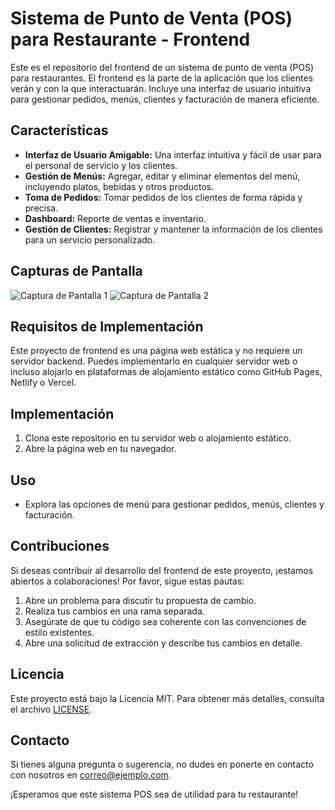 # Sistema de Punto de Venta (POS) para Restaurante - Frontend

Este es el repositorio del frontend de un sistema de punto de venta (POS) para restaurantes. El frontend es la parte de la aplicación que los clientes verán y con la que interactuarán. Incluye una interfaz de usuario intuitiva para gestionar pedidos, menús, clientes y facturación de manera eficiente.

## Características

- **Interfaz de Usuario Amigable:** Una interfaz intuitiva y fácil de usar para el personal de servicio y los clientes.
- **Gestión de Menús:** Agregar, editar y eliminar elementos del menú, incluyendo platos, bebidas y otros productos.
- **Toma de Pedidos:** Tomar pedidos de los clientes de forma rápida y precisa.
- **Dashboard:** Reporte de ventas e inventario.
- **Gestión de Clientes:** Registrar y mantener la información de los clientes para un servicio personalizado.

## Capturas de Pantalla

![Captura de Pantalla 1](/screenshots/screenshot1.png)
![Captura de Pantalla 2](/screenshots/screenshot2.png)

## Requisitos de Implementación

Este proyecto de frontend es una página web estática y no requiere un servidor backend. Puedes implementarlo en cualquier servidor web o incluso alojarlo en plataformas de alojamiento estático como GitHub Pages, Netlify o Vercel.

## Implementación

1. Clona este repositorio en tu servidor web o alojamiento estático.
2. Abre la página web en tu navegador.

## Uso

- Explora las opciones de menú para gestionar pedidos, menús, clientes y facturación.

## Contribuciones

Si deseas contribuir al desarrollo del frontend de este proyecto, ¡estamos abiertos a colaboraciones! Por favor, sigue estas pautas:

1. Abre un problema para discutir tu propuesta de cambio.
2. Realiza tus cambios en una rama separada.
3. Asegúrate de que tu código sea coherente con las convenciones de estilo existentes.
4. Abre una solicitud de extracción y describe tus cambios en detalle.

## Licencia

Este proyecto está bajo la Licencia MIT. Para obtener más detalles, consulta el archivo [LICENSE](/LICENSE).

## Contacto

Si tienes alguna pregunta o sugerencia, no dudes en ponerte en contacto con nosotros en [correo@ejemplo.com](mailto:correo@ejemplo.com).

¡Esperamos que este sistema POS sea de utilidad para tu restaurante!
